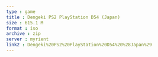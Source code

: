 ```yaml
---
type : game
title : Dengeki PS2 PlayStation D54 (Japan)
size : 615.1 M
format : iso
archive : zip
server : myrient
link2 : Dengeki%20PS2%20PlayStation%20D54%20%28Japan%29
---
```

